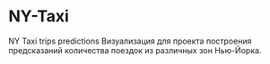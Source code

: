 # NY-Taxi
NY Taxi trips predictions
Визуализация для проекта построения предсказаний количества поездок из различных зон Нью-Йорка.
